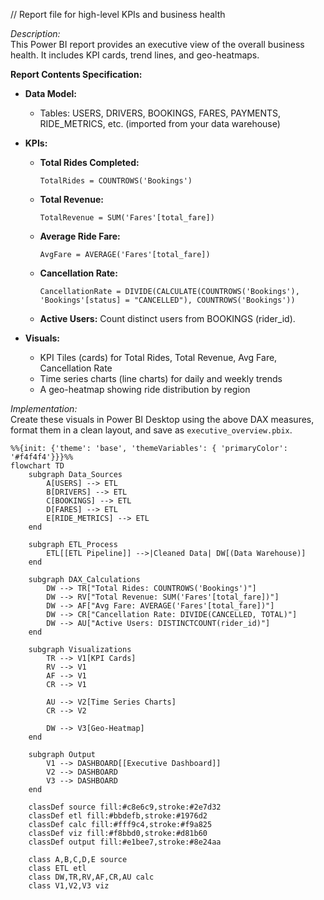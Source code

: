 // Report file for high-level KPIs and business health

*Description:*  
This Power BI report provides an executive view of the overall business health. It includes KPI cards, trend lines, and geo-heatmaps.

**Report Contents Specification:**

- **Data Model:**  
  - Tables: USERS, DRIVERS, BOOKINGS, FARES, PAYMENTS, RIDE_METRICS, etc. (imported from your data warehouse)  
- **KPIs:**  
  - **Total Rides Completed:**  
    ```DAX
    TotalRides = COUNTROWS('Bookings')
    ```
  - **Total Revenue:**  
    ```DAX
    TotalRevenue = SUM('Fares'[total_fare])
    ```
  - **Average Ride Fare:**  
    ```DAX
    AvgFare = AVERAGE('Fares'[total_fare])
    ```
  - **Cancellation Rate:**  
    ```DAX
    CancellationRate = DIVIDE(CALCULATE(COUNTROWS('Bookings'), 'Bookings'[status] = "CANCELLED"), COUNTROWS('Bookings'))
    ```
  - **Active Users:** Count distinct users from BOOKINGS (rider_id).  

- **Visuals:**  
  - KPI Tiles (cards) for Total Rides, Total Revenue, Avg Fare, Cancellation Rate  
  - Time series charts (line charts) for daily and weekly trends  
  - A geo-heatmap showing ride distribution by region  

*Implementation:*  
Create these visuals in Power BI Desktop using the above DAX measures, format them in a clean layout, and save as `executive_overview.pbix`.

```mermaid
%%{init: {'theme': 'base', 'themeVariables': { 'primaryColor': '#f4f4f4'}}}%%
flowchart TD
    subgraph Data_Sources
        A[USERS] --> ETL
        B[DRIVERS] --> ETL
        C[BOOKINGS] --> ETL
        D[FARES] --> ETL
        E[RIDE_METRICS] --> ETL
    end

    subgraph ETL_Process
        ETL[[ETL Pipeline]] -->|Cleaned Data| DW[(Data Warehouse)]
    end

    subgraph DAX_Calculations
        DW --> TR["Total Rides: COUNTROWS('Bookings')"]
        DW --> RV["Total Revenue: SUM('Fares'[total_fare])"]
        DW --> AF["Avg Fare: AVERAGE('Fares'[total_fare])"]
        DW --> CR["Cancellation Rate: DIVIDE(CANCELLED, TOTAL)"]
        DW --> AU["Active Users: DISTINCTCOUNT(rider_id)"]
    end

    subgraph Visualizations
        TR --> V1[KPI Cards]
        RV --> V1
        AF --> V1
        CR --> V1
        
        AU --> V2[Time Series Charts]
        CR --> V2
        
        DW --> V3[Geo-Heatmap]
    end

    subgraph Output
        V1 --> DASHBOARD[[Executive Dashboard]]
        V2 --> DASHBOARD
        V3 --> DASHBOARD
    end

    classDef source fill:#c8e6c9,stroke:#2e7d32
    classDef etl fill:#bbdefb,stroke:#1976d2
    classDef calc fill:#fff9c4,stroke:#f9a825
    classDef viz fill:#f8bbd0,stroke:#d81b60
    classDef output fill:#e1bee7,stroke:#8e24aa
    
    class A,B,C,D,E source
    class ETL etl
    class DW,TR,RV,AF,CR,AU calc
    class V1,V2,V3 viz
```
